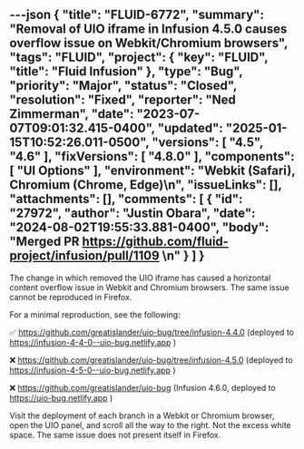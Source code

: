---json
{
  "title": "FLUID-6772",
  "summary": "Removal of UIO iframe in Infusion 4.5.0 causes overflow issue on Webkit/Chromium browsers",
  "tags": "FLUID",
  "project": {
    "key": "FLUID",
    "title": "Fluid Infusion"
  },
  "type": "Bug",
  "priority": "Major",
  "status": "Closed",
  "resolution": "Fixed",
  "reporter": "Ned Zimmerman",
  "date": "2023-07-07T09:01:32.415-0400",
  "updated": "2025-01-15T10:52:26.011-0500",
  "versions": [
    "4.5",
    "4.6"
  ],
  "fixVersions": [
    "4.8.0"
  ],
  "components": [
    "UI Options"
  ],
  "environment": "Webkit (Safari), Chromium (Chrome, Edge)\n",
  "issueLinks": [],
  "attachments": [],
  "comments": [
    {
      "id": "27972",
      "author": "Justin Obara",
      "date": "2024-08-02T19:55:33.881-0400",
      "body": "Merged PR <https://github.com/fluid-project/infusion/pull/1109>&#x20;\n"
    }
  ]
}
---
The change in which removed the UIO iframe has caused a horizontal content overflow issue in Webkit and Chromium browsers. The same issue cannot be reproduced in Firefox.

For a minimal reproduction, see the following:

✅ <https://github.com/greatislander/uio-bug/tree/infusion-4.4.0> (deployed to <https://infusion-4-4-0--uio-bug.netlify.app> )

❌ <https://github.com/greatislander/uio-bug/tree/infusion-4.5.0> (deployed to <https://infusion-4-5-0--uio-bug.netlify.app> )

❌ <https://github.com/greatislander/uio-bug> (Infusion 4.6.0, deployed to <https://uio-bug.netlify.app> )

Visit the deployment of each branch in a Webkit or Chromium browser, open the UIO panel, and scroll all the way to the right. Not the excess white space. The same issue does not present itself in Firefox.

        